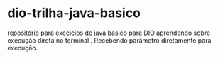 # dio-trilha-java-basico
repositório para execicíos de java básico para DIO
aprendendo sobre execução direta no terminal . Recebendo parâmetro diretamente para execução.

